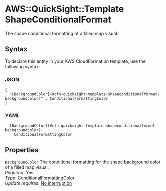 # AWS::QuickSight::Template ShapeConditionalFormat<a name="aws-properties-quicksight-template-shapeconditionalformat"></a>

The shape conditional formatting of a filled map visual\.

## Syntax<a name="aws-properties-quicksight-template-shapeconditionalformat-syntax"></a>

To declare this entity in your AWS CloudFormation template, use the following syntax:

### JSON<a name="aws-properties-quicksight-template-shapeconditionalformat-syntax.json"></a>

```
{
  "[BackgroundColor](#cfn-quicksight-template-shapeconditionalformat-backgroundcolor)" : ConditionalFormattingColor
}
```

### YAML<a name="aws-properties-quicksight-template-shapeconditionalformat-syntax.yaml"></a>

```
  [BackgroundColor](#cfn-quicksight-template-shapeconditionalformat-backgroundcolor):
    ConditionalFormattingColor
```

## Properties<a name="aws-properties-quicksight-template-shapeconditionalformat-properties"></a>

`BackgroundColor` <a name="cfn-quicksight-template-shapeconditionalformat-backgroundcolor"></a>
The conditional formatting for the shape background color of a filled map visual\.  
_Required_: Yes  
_Type_: [ConditionalFormattingColor](aws-properties-quicksight-template-conditionalformattingcolor.md)  
_Update requires_: [No interruption](https://docs.aws.amazon.com/AWSCloudFormation/latest/UserGuide/using-cfn-updating-stacks-update-behaviors.html#update-no-interrupt)

